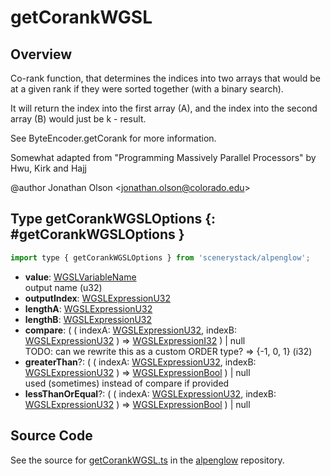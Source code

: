 # getCorankWGSL

## Overview

Co-rank function, that determines the indices into two arrays that would be at a given rank if they were sorted
together (with a binary search).

It will return the index into the first array (A), and the index into the second array (B) would just be
k - result.

See ByteEncoder.getCorank for more information.

Somewhat adapted from "Programming Massively Parallel Processors" by Hwu, Kirk and Hajj

@author Jonathan Olson &lt;jonathan.olson@colorado.edu&gt;

## Type getCorankWGSLOptions {: #getCorankWGSLOptions }


```js
import type { getCorankWGSLOptions } from 'scenerystack/alpenglow';
```


- **value**: [WGSLVariableName](../alpenglow/WGSLString.md#WGSLVariableName)
<br>  output name (u32)
- **outputIndex**: [WGSLExpressionU32](../alpenglow/WGSLString.md#WGSLExpressionU32)
- **lengthA**: [WGSLExpressionU32](../alpenglow/WGSLString.md#WGSLExpressionU32)
- **lengthB**: [WGSLExpressionU32](../alpenglow/WGSLString.md#WGSLExpressionU32)
- **compare**: ( ( indexA: [WGSLExpressionU32](../alpenglow/WGSLString.md#WGSLExpressionU32), indexB: [WGSLExpressionU32](../alpenglow/WGSLString.md#WGSLExpressionU32) ) =&gt; [WGSLExpressionI32](../alpenglow/WGSLString.md#WGSLExpressionI32) ) | <span style="color: hsla(calc(var(--md-hue) + 180deg),80%,40%,1);">null</span>
<br>  TODO: can we rewrite this as a custom ORDER type?
  =&gt; {-1, 0, 1} (i32)
- **greaterThan**?: ( ( indexA: [WGSLExpressionU32](../alpenglow/WGSLString.md#WGSLExpressionU32), indexB: [WGSLExpressionU32](../alpenglow/WGSLString.md#WGSLExpressionU32) ) =&gt; [WGSLExpressionBool](../alpenglow/WGSLString.md#WGSLExpressionBool) ) | <span style="color: hsla(calc(var(--md-hue) + 180deg),80%,40%,1);">null</span>
<br>  used (sometimes) instead of compare if provided
- **lessThanOrEqual**?: ( ( indexA: [WGSLExpressionU32](../alpenglow/WGSLString.md#WGSLExpressionU32), indexB: [WGSLExpressionU32](../alpenglow/WGSLString.md#WGSLExpressionU32) ) =&gt; [WGSLExpressionBool](../alpenglow/WGSLString.md#WGSLExpressionBool) ) | <span style="color: hsla(calc(var(--md-hue) + 180deg),80%,40%,1);">null</span>




## Source Code

See the source for [getCorankWGSL.ts](https://github.com/phetsims/alpenglow/blob/main/js/webgpu/wgsl/gpu/getCorankWGSL.ts) in the [alpenglow](https://github.com/phetsims/alpenglow) repository.
